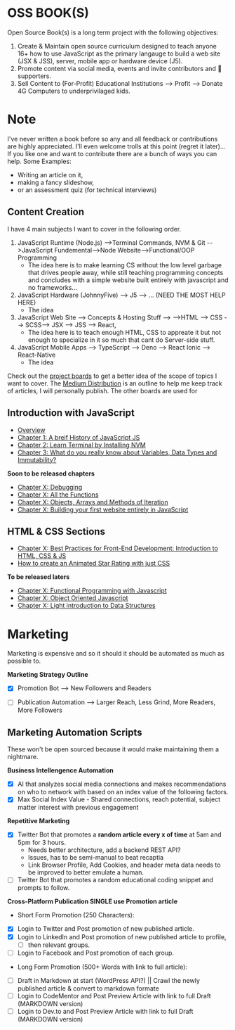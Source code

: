 # OSS BOOK(S)
Open Source Book(s) is a long term project with the following objectives:
1. Create & Maintain open source curriculum designed to teach anyone 16+ how to use JavaScript as the primary langauge to build a web site (JSX & JSS), server, mobile app or hardware device (J5).
2. Promote content via social media, events and invite contributors and 🤞 supporters.
3. Sell Content to (For-Profit) Educational Institutions --> Profit --> Donate 4G Computers to underprivilaged kids.

# Note
I've never written a book before so any and all feedback or contributions are highly appreciated.
I'll even welcome trolls at this point (regret it later)...
If you like one and want to contribute there are a bunch of ways you can help. Some Examples:
* Writing an article on it, 
* making a fancy slideshow, 
* or an assessment quiz (for technical interviews)


## Content Creation
I have 4 main subjects I want to cover in the following order.
1. JavaScript Runtime (Node.js) -->Terminal Commands, NVM & Git -->JavaScript Fundemental-->Node Website-->Functional/OOP Programming 
   - The idea here is to make learning CS without the low level garbage that drives people away, while still teaching programming concepts and concludes with a simple website built entirely with javascript and no frameworks...
2. JavaScript Hardware (JohnnyFive) --> J5 --> ... (NEED THE MOST HELP HERE)
   - The idea 
2. JavaScript Web Site --> Concepts & Hosting Stuff --> -->HTML --> CSS --> SCSS--> JSX --> JSS --> React, 
   - The idea here is to teach enough HTML, CSS to appreate it but not enough to specialize in it so much that cant do Server-side stuff.
4. JavaScript Mobile Apps --> TypeScript --> Deno --> React Ionic --> React-Native
   - The idea 

Check out the [project boards](https://github.com/HansUXdev/OSS-Books/projects) to get a better idea of the scope of topics I want to cover. The [Medium Distribution](https://github.com/HansUXdev/OSS-Books/projects/5) is an outline to help me keep track of articles, I will personally publish. The other boards are used for 




## Introduction with JavaScript
* [Overview](https://medium.com/@HansOnConsult/learn-how-to-code-in-2020-52bed38a2987?source=friends_link&sk=c486058e202a22900f6106a80c30c7b2)
* [Chapter 1: A breif History of JavaScript JS](https://medium.com/javascript-in-plain-english/a-brief-history-of-javascript-9289a4d344d2?source=friends_link&sk=e99b98fd76bf99dcc6fd1a85e60b4721)
* [Chapter 2: Learn Terminal by Installing NVM](https://medium.com/swlh/terminal-basics-and-installing-nvm-node-js-631cf9476ac4)
* [Chapter 3: What do you really know about Variables, Data Types and Immutability?](https://medium.com/javascript-in-plain-english/what-do-you-really-know-about-variables-data-types-and-immutability-in-javascript-1730835a9e87)

**Soon to be released chapters**
* [Chapter X: Debugging]()
* [Chapter X: All the Functions]()
* [Chapter X: Objects, Arrays and Methods of Iteration]()
* [Chapter X: Building your first website entirely in JavaScript]()

## HTML & CSS Sections
* [Chapter X: Best Practices for Front-End Development: Introduction to HTML, CSS & JS]()
* [How to create an Animated Star Rating with just CSS](https://medium.com/javascript-in-plain-english/how-to-create-an-animated-star-rating-with-just-css-4df50286ea4b?source=friends_link&sk=5184575c98b541f0bd1b920d607b2416)

**To be released laters**
* [Chapter X: Functional Programming with Javascript]()
* [Chapter X: Object Oriented Javascript]()
* [Chapter X: Light introduction to Data Structures]()



# Marketing
Marketing is expensive and so it should it should be automated as much as possible to.

**Marketing Strategy Outline**
- [x] Promotion Bot --> New Followers and Readers
- [ ] Publication Automation --> Larger Reach, Less Grind, More Readers, More Followers


## Marketing Automation Scripts
These won't be open sourced because it would make maintaining them a nightmare.

**Business Intellengence Automation**
- [x] AI that analyzes social media connections and makes recommendations on who to network with based on an index value of the following factors. 
- [x] Max Social Index Value - Shared connections, reach potential, subject matter interest with previous engagement
 
**Repetitive Marketing**
- [x] Twitter Bot that promotes a **random article every x of time** at 5am and 5pm for 3 hours.
  - Needs better architecture, add a backend REST API?
  - Issues, has to be semi-manual to beat recaptia
  - Link Browser Profile, Add Cookies, and header meta data needs to be improved to better emulate a human.
- [ ] Twitter Bot that promotes a random educational coding snippet and prompts to follow.

**Cross-Platform Publication SINGLE use Promotion article**
* Short Form Promotion (250 Characters):
- [x] Login to Twitter and Post promotion of new published article.
- [x] Login to LinkedIn and Post promotion of new published article to profile, 
   - [ ] then relevant groups.
- [ ] Login to Facebook and Post promotion of each group.

* Long Form Promotion (500+ Words with link to full article):
- [ ] Draft in Markdown at start (WordPress API?) || Crawl the newly published article & convert to markdown formate
- [ ] Login to CodeMentor and Post Preview Article with link to full Draft (MARKDOWN version)
- [ ] Login to Dev.to and Post Preview Article with link to full Draft (MARKDOWN version)
